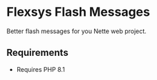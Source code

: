 Flexsys Flash Messages
====================

Better flash messages for you Nette web project.

Requirements
------------

- Requires PHP 8.1

